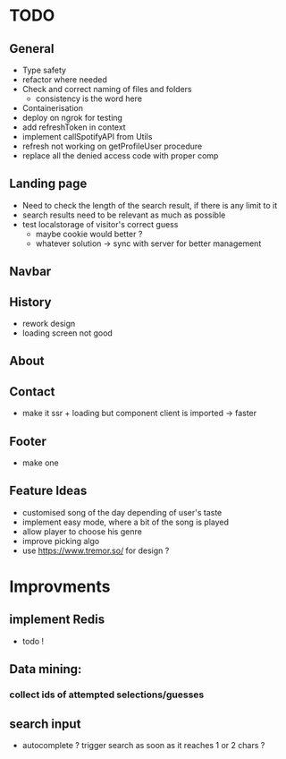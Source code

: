 # TODO

## General
- Type safety
- refactor where needed
- Check and correct naming of files and folders
  - consistency is the word here
- Containerisation
- deploy on ngrok for testing
- add refreshToken in context
- implement callSpotifyAPI from Utils
- refresh not working on getProfileUser procedure
- replace all the denied access code with proper comp

## Landing page
- Need to check the length of the search result, if there is any limit to it
- search results need to be relevant as much as possible
- test localstorage of visitor's correct guess
  - maybe cookie would better ?
  - whatever solution -> sync with server for better management

## Navbar

## History
- rework design
- loading screen not good

## About

## Contact
- make it ssr + loading but component client is imported -> faster


## Footer
- make one

## Feature Ideas
- customised song of the day depending of user's taste
- implement easy mode, where a bit of the song is played
- allow player to choose his genre
- improve picking algo
- use https://www.tremor.so/ for design ?


# Improvments
## implement Redis
  - todo !
## Data mining:
  ### collect ids of attempted selections/guesses
## search input
  - autocomplete ? trigger search as soon as it reaches 1 or 2 chars ?
